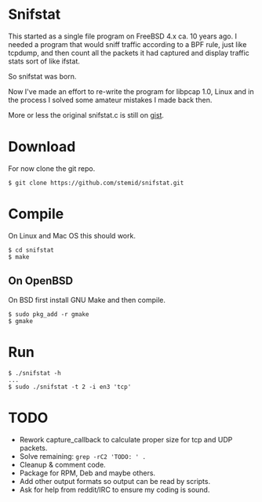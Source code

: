# Snifstat

This started as a single file program on FreeBSD 4.x ca. 10 years ago. I needed a program that would sniff traffic according to a BPF rule, just like tcpdump, and then count all the packets it had captured and display traffic stats sort of like ifstat. 

So snifstat was born. 

Now I've made an effort to re-write the program for libpcap 1.0, Linux and in the process I solved some amateur mistakes I made back then. 

More or less the original snifstat.c is still on [gist](https://gist.github.com/stemid/8946ac0beeadbfc894421be449ea31e9).

# Download

For now clone the git repo. 

	$ git clone https://github.com/stemid/snifstat.git

# Compile

On Linux and Mac OS this should work.

	$ cd snifstat
	$ make

## On OpenBSD

On BSD first install GNU Make and then compile. 

	$ sudo pkg_add -r gmake
	$ gmake

# Run

	$ ./snifstat -h
	...
	$ sudo ./snifstat -t 2 -i en3 'tcp'

# TODO

 * Rework capture\_callback to calculate proper size for tcp and UDP packets.
 * Solve remaining: ``grep -rC2 'TODO: ' .``
 * Cleanup & comment code.
 * Package for RPM, Deb and maybe others.
 * Add other output formats so output can be read by scripts.
 * Ask for help from reddit/IRC to ensure my coding is sound.
